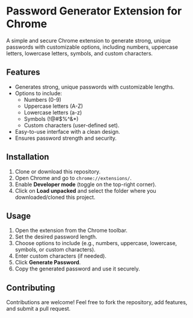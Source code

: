 # Password Generator Extension for Chrome

A simple and secure Chrome extension to generate strong, unique passwords with customizable options, including numbers, uppercase letters, lowercase letters, symbols, and custom characters.

## Features
- Generates strong, unique passwords with customizable lengths.
- Options to include:
  - Numbers (0-9)
  - Uppercase letters (A-Z)
  - Lowercase letters (a-z)
  - Symbols (!@#$%^&*)
  - Custom characters (user-defined set).
- Easy-to-use interface with a clean design.
- Ensures password strength and security.

## Installation
1. Clone or download this repository.
2. Open Chrome and go to `chrome://extensions/`.
3. Enable **Developer mode** (toggle on the top-right corner).
4. Click on **Load unpacked** and select the folder where you downloaded/cloned this project.

## Usage
1. Open the extension from the Chrome toolbar.
2. Set the desired password length.
3. Choose options to include (e.g., numbers, uppercase, lowercase, symbols, or custom characters).
4. Enter custom characters (if needed).
5. Click **Generate Password**.
6. Copy the generated password and use it securely.

## Contributing
Contributions are welcome! Feel free to fork the repository, add features, and submit a pull request.
